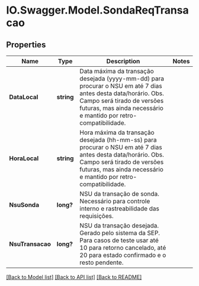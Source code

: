 # IO.Swagger.Model.SondaReqTransacao
## Properties

Name | Type | Description | Notes
------------ | ------------- | ------------- | -------------
**DataLocal** | **string** | Data máxima da transação desejada (yyyy-mm-dd) para procurar o NSU em até 7 dias antes desta data/horário. Obs. Campo será tirado de versões futuras, mas ainda necessário e mantido por retro-compatibilidade. | 
**HoraLocal** | **string** | Hora máxima da transação desejada (hh-mm-ss) para procurar o NSU em até 7 dias antes desta data/horário. Obs. Campo será tirado de versões futuras, mas ainda necessário e mantido por retro-compatibilidade. | 
**NsuSonda** | **long?** | NSU da transação de sonda. Necessário para controle interno e rastreabilidade das requisições. | 
**NsuTransacao** | **long?** | NSU da transação desejada. Gerado pelo sistema da SEP. Para casos de teste usar até 10 para retorno cancelado, até 20 para estado confirmado e o resto pendente. | 

[[Back to Model list]](../README.md#documentation-for-models) [[Back to API list]](../README.md#documentation-for-api-endpoints) [[Back to README]](../README.md)

